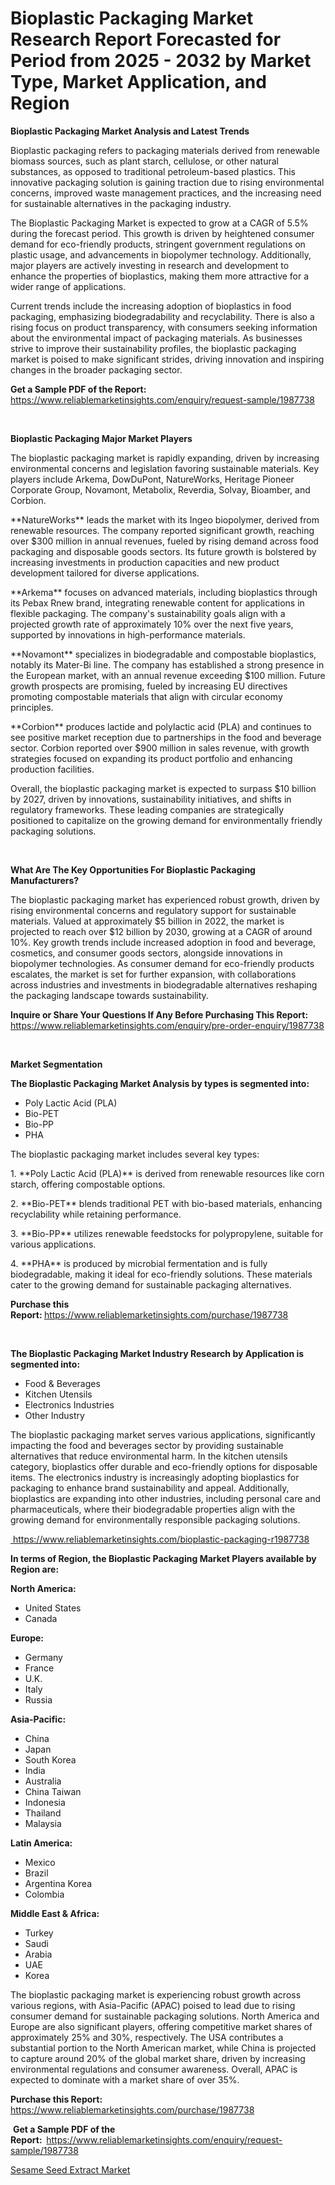 <p><h1>Bioplastic Packaging Market Research Report Forecasted for Period from 2025 -  2032 by Market Type, Market Application, and Region</h1></p><p><strong>Bioplastic Packaging Market Analysis and Latest Trends</strong></p>
<p><p>Bioplastic packaging refers to packaging materials derived from renewable biomass sources, such as plant starch, cellulose, or other natural substances, as opposed to traditional petroleum-based plastics. This innovative packaging solution is gaining traction due to rising environmental concerns, improved waste management practices, and the increasing need for sustainable alternatives in the packaging industry. </p><p>The Bioplastic Packaging Market is expected to grow at a CAGR of 5.5% during the forecast period. This growth is driven by heightened consumer demand for eco-friendly products, stringent government regulations on plastic usage, and advancements in biopolymer technology. Additionally, major players are actively investing in research and development to enhance the properties of bioplastics, making them more attractive for a wider range of applications.</p><p>Current trends include the increasing adoption of bioplastics in food packaging, emphasizing biodegradability and recyclability. There is also a rising focus on product transparency, with consumers seeking information about the environmental impact of packaging materials. As businesses strive to improve their sustainability profiles, the bioplastic packaging market is poised to make significant strides, driving innovation and inspiring changes in the broader packaging sector.</p></p>
<p><strong>Get a Sample PDF of the Report:&nbsp;</strong> <a href="https://www.reliablemarketinsights.com/enquiry/request-sample/1987738?utm_campaign=3196&utm_medium=2&utm_source=Github&utm_content=ia&utm_term=01042025&utm_id=bioplastic-packaging">https://www.reliablemarketinsights.com/enquiry/request-sample/1987738</a></p>
<p>&nbsp;</p>
<p><strong>Bioplastic Packaging Major Market Players</strong></p>
<p><p>The bioplastic packaging market is rapidly expanding, driven by increasing environmental concerns and legislation favoring sustainable materials. Key players include Arkema, DowDuPont, NatureWorks, Heritage Pioneer Corporate Group, Novamont, Metabolix, Reverdia, Solvay, Bioamber, and Corbion.</p><p>**NatureWorks** leads the market with its Ingeo biopolymer, derived from renewable resources. The company reported significant growth, reaching over $300 million in annual revenues, fueled by rising demand across food packaging and disposable goods sectors. Its future growth is bolstered by increasing investments in production capacities and new product development tailored for diverse applications.</p><p>**Arkema** focuses on advanced materials, including bioplastics through its Pebax Rnew brand, integrating renewable content for applications in flexible packaging. The company's sustainability goals align with a projected growth rate of approximately 10% over the next five years, supported by innovations in high-performance materials.</p><p>**Novamont** specializes in biodegradable and compostable bioplastics, notably its Mater-Bi line. The company has established a strong presence in the European market, with an annual revenue exceeding $100 million. Future growth prospects are promising, fueled by increasing EU directives promoting compostable materials that align with circular economy principles.</p><p>**Corbion** produces lactide and polylactic acid (PLA) and continues to see positive market reception due to partnerships in the food and beverage sector. Corbion reported over $900 million in sales revenue, with growth strategies focused on expanding its product portfolio and enhancing production facilities.</p><p>Overall, the bioplastic packaging market is expected to surpass $10 billion by 2027, driven by innovations, sustainability initiatives, and shifts in regulatory frameworks. These leading companies are strategically positioned to capitalize on the growing demand for environmentally friendly packaging solutions.</p></p>
<p>&nbsp;</p>
<p><strong>What Are The Key Opportunities For Bioplastic Packaging Manufacturers?</strong></p>
<p><p>The bioplastic packaging market has experienced robust growth, driven by rising environmental concerns and regulatory support for sustainable materials. Valued at approximately $5 billion in 2022, the market is projected to reach over $12 billion by 2030, growing at a CAGR of around 10%. Key growth trends include increased adoption in food and beverage, cosmetics, and consumer goods sectors, alongside innovations in biopolymer technologies. As consumer demand for eco-friendly products escalates, the market is set for further expansion, with collaborations across industries and investments in biodegradable alternatives reshaping the packaging landscape towards sustainability.</p></p>
<p><strong>Inquire or Share Your Questions If Any Before Purchasing This Report:</strong> <a href="https://www.reliablemarketinsights.com/enquiry/pre-order-enquiry/1987738?utm_campaign=3196&utm_medium=2&utm_source=Github&utm_content=ia&utm_term=01042025&utm_id=bioplastic-packaging">https://www.reliablemarketinsights.com/enquiry/pre-order-enquiry/1987738</a></p>
<p>&nbsp;</p>
<p><strong>Market Segmentation</strong></p>
<p><strong>The Bioplastic Packaging Market Analysis by types is segmented into:</strong></p>
<p><ul><li>Poly Lactic Acid (PLA)</li><li>Bio-PET</li><li>Bio-PP</li><li>PHA</li></ul></p>
<p><p>The bioplastic packaging market includes several key types: </p><p>1. **Poly Lactic Acid (PLA)** is derived from renewable resources like corn starch, offering compostable options.</p><p>2. **Bio-PET** blends traditional PET with bio-based materials, enhancing recyclability while retaining performance. </p><p>3. **Bio-PP** utilizes renewable feedstocks for polypropylene, suitable for various applications. </p><p>4. **PHA** is produced by microbial fermentation and is fully biodegradable, making it ideal for eco-friendly solutions. These materials cater to the growing demand for sustainable packaging alternatives.</p></p>
<p><strong>Purchase this Report:&nbsp;</strong><a href="https://www.reliablemarketinsights.com/purchase/1987738?utm_campaign=3196&utm_medium=2&utm_source=Github&utm_content=ia&utm_term=01042025&utm_id=bioplastic-packaging">https://www.reliablemarketinsights.com/purchase/1987738</a></p>
<p>&nbsp;</p>
<p><strong>The Bioplastic Packaging Market Industry Research by Application is segmented into:</strong></p>
<p><ul><li>Food & Beverages</li><li>Kitchen Utensils</li><li>Electronics Industries</li><li>Other Industry</li></ul></p>
<p><p>The bioplastic packaging market serves various applications, significantly impacting the food and beverages sector by providing sustainable alternatives that reduce environmental harm. In the kitchen utensils category, bioplastics offer durable and eco-friendly options for disposable items. The electronics industry is increasingly adopting bioplastics for packaging to enhance brand sustainability and appeal. Additionally, bioplastics are expanding into other industries, including personal care and pharmaceuticals, where their biodegradable properties align with the growing demand for environmentally responsible packaging solutions.</p></p>
<p><a href="https://www.reliablemarketinsights.com/bioplastic-packaging-r1987738?utm_campaign=3196&utm_medium=2&utm_source=Github&utm_content=ia&utm_term=01042025&utm_id=bioplastic-packaging">&nbsp;https://www.reliablemarketinsights.com/bioplastic-packaging-r1987738</a></p>
<p><strong>In terms of Region, the Bioplastic Packaging Market Players available by Region are:</strong></p>
<p>
    <p> <strong> North America: </strong>
        <ul>
            <li>United States</li>
            <li>Canada</li>
        </ul>
        </p> 
    <p> <strong> Europe: </strong>
        <ul>
            <li>Germany</li>
            <li>France</li>
            <li>U.K.</li>
            <li>Italy</li>
            <li>Russia</li>
        </ul>
        </p> 
    <p> <strong> Asia-Pacific: </strong>
        <ul>
            <li>China</li>
            <li>Japan</li>
            <li>South Korea</li>
            <li>India</li>
            <li>Australia</li>
            <li>China Taiwan</li>
            <li>Indonesia</li>
            <li>Thailand</li>
            <li>Malaysia</li>
        </ul>
        </p> 
    <p> <strong> Latin America: </strong>
        <ul>
            <li>Mexico</li>
            <li>Brazil</li>
            <li>Argentina Korea</li>
            <li>Colombia</li>
        </ul>
        </p> 
    <p> <strong> Middle East & Africa: </strong>
        <ul>
            <li>Turkey</li>
            <li>Saudi</li>
            <li>Arabia</li>
            <li>UAE</li>
            <li>Korea</li>
        </ul>
    </p>
    </p>
<p><p>The bioplastic packaging market is experiencing robust growth across various regions, with Asia-Pacific (APAC) poised to lead due to rising consumer demand for sustainable packaging solutions. North America and Europe are also significant players, offering competitive market shares of approximately 25% and 30%, respectively. The USA contributes a substantial portion to the North American market, while China is projected to capture around 20% of the global market share, driven by increasing environmental regulations and consumer awareness. Overall, APAC is expected to dominate with a market share of over 35%.</p></p>
<p><strong>Purchase this Report: </strong><a href="https://www.reliablemarketinsights.com/purchase/1987738?utm_campaign=3196&utm_medium=2&utm_source=Github&utm_content=ia&utm_term=01042025&utm_id=bioplastic-packaging">https://www.reliablemarketinsights.com/purchase/1987738</a></p>
<p>&nbsp;<strong>Get a Sample PDF of the Report:&nbsp;&nbsp;</strong><a href="https://www.reliablemarketinsights.com/enquiry/request-sample/1987738?utm_campaign=3196&utm_medium=2&utm_source=Github&utm_content=ia&utm_term=01042025&utm_id=bioplastic-packaging">https://www.reliablemarketinsights.com/enquiry/request-sample/1987738</a></p>
<p><strong></strong></p>
<p><p><a href="https://github.com/bulkagumanvv/Market-Research-Report-List-1/blob/main/sesame-seed-extract-market.md?utm_campaign=3196&utm_medium=2&utm_source=Github&utm_content=ia&utm_term=01042025&utm_id=bioplastic-packaging">Sesame Seed Extract Market</a></p></p>